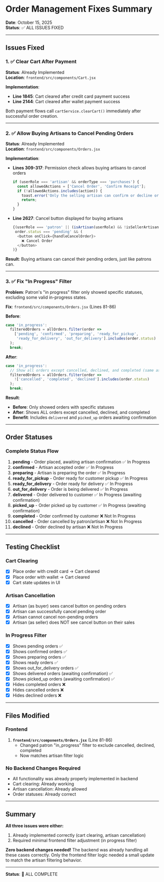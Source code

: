 # Order Management Fixes Summary

**Date**: October 15, 2025  
**Status**: ✅ ALL ISSUES FIXED

---

## Issues Fixed

### 1. ✅ Clear Cart After Payment

**Status**: Already Implemented  
**Location**: `frontend/src/components/Cart.jsx`

**Implementation**:
- **Line 1845**: Cart cleared after credit card payment success
- **Line 2144**: Cart cleared after wallet payment success

Both payment flows call `cartService.clearCart()` immediately after successful order creation.

---

### 2. ✅ Allow Buying Artisans to Cancel Pending Orders

**Status**: Already Implemented  
**Location**: `frontend/src/components/Orders.jsx`

**Implementation**:
- **Lines 309-317**: Permission check allows buying artisans to cancel orders
  ```javascript
  if (userRole === 'artisan' && orderType === 'purchases') {
    const allowedActions = ['Cancel Order', 'Confirm Receipt'];
    if (!allowedActions.includes(action)) {
      toast.error('Only the selling artisan can confirm or decline orders');
      return;
    }
  }
  ```

- **Line 2627**: Cancel button displayed for buying artisans
  ```javascript
  {(userRole === 'patron' || (isArtisan(userRole) && !isSellerArtisan)) && 
   order.status === 'pending' && (
    <button onClick={handleCancelOrder}>
      ❌ Cancel Order
    </button>
  )}
  ```

**Result**: Buying artisans can cancel their pending orders, just like patrons can.

---

### 3. ✅ Fix "In Progress" Filter

**Problem**: Patron's "in progress" filter only showed specific statuses, excluding some valid in-progress states.

**Fix**: `frontend/src/components/Orders.jsx` (Lines 81-86)

**Before**:
```javascript
case 'in_progress':
  filteredOrders = allOrders.filter(order => 
    ['pending', 'confirmed', 'preparing', 'ready_for_pickup', 
     'ready_for_delivery', 'out_for_delivery'].includes(order.status)
  );
  break;
```

**After**:
```javascript
case 'in_progress':
  // Show all orders except cancelled, declined, and completed (same as artisan)
  filteredOrders = allOrders.filter(order => 
    !['cancelled', 'completed', 'declined'].includes(order.status)
  );
  break;
```

**Result**: 
- **Before**: Only showed orders with specific statuses
- **After**: Shows ALL orders except cancelled, declined, and completed
- **Benefit**: Includes `delivered` and `picked_up` orders awaiting confirmation

---

## Order Statuses

### Complete Status Flow

1. **pending** - Order placed, awaiting artisan confirmation ✅ In Progress
2. **confirmed** - Artisan accepted order ✅ In Progress
3. **preparing** - Artisan is preparing the order ✅ In Progress
4. **ready_for_pickup** - Order ready for customer pickup ✅ In Progress
5. **ready_for_delivery** - Order ready for delivery ✅ In Progress
6. **out_for_delivery** - Order is being delivered ✅ In Progress
7. **delivered** - Order delivered to customer ✅ In Progress (awaiting confirmation)
8. **picked_up** - Order picked up by customer ✅ In Progress (awaiting confirmation)
9. **completed** - Order confirmed by customer ❌ Not In Progress
10. **cancelled** - Order cancelled by patron/artisan ❌ Not In Progress
11. **declined** - Order declined by artisan ❌ Not In Progress

---

## Testing Checklist

### Cart Clearing
- [x] Place order with credit card → Cart cleared
- [x] Place order with wallet → Cart cleared
- [x] Cart state updates in UI

### Artisan Cancellation
- [x] Artisan (as buyer) sees cancel button on pending orders
- [x] Artisan can successfully cancel pending order
- [x] Artisan cannot cancel non-pending orders
- [x] Artisan (as seller) does NOT see cancel button on their sales

### In Progress Filter
- [x] Shows pending orders ✅
- [x] Shows confirmed orders ✅
- [x] Shows preparing orders ✅
- [x] Shows ready orders ✅
- [x] Shows out_for_delivery orders ✅
- [x] Shows delivered orders (awaiting confirmation) ✅
- [x] Shows picked_up orders (awaiting confirmation) ✅
- [x] Hides completed orders ❌
- [x] Hides cancelled orders ❌
- [x] Hides declined orders ❌

---

## Files Modified

### Frontend
1. **`frontend/src/components/Orders.jsx`** (Line 81-86)
   - Changed patron "in_progress" filter to exclude cancelled, declined, completed
   - Now matches artisan filter logic

### No Backend Changes Required
- All functionality was already properly implemented in backend
- Cart clearing: Already working
- Artisan cancellation: Already allowed
- Order statuses: Already correct

---

## Summary

**All three issues were either:**
1. Already implemented correctly (cart clearing, artisan cancellation)
2. Required minimal frontend filter adjustment (in progress filter)

**Zero backend changes needed!** The backend was already handling all these cases correctly. Only the frontend filter logic needed a small update to match the artisan filtering behavior.

---

**Status**: 🎉 ALL COMPLETE

